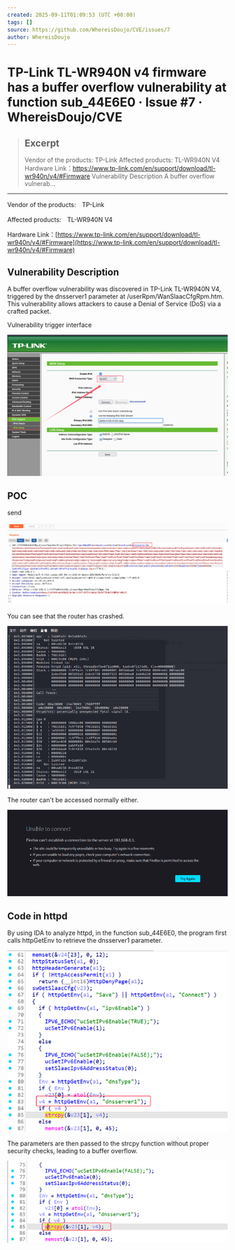 ```yaml
---
created: 2025-09-11T01:09:53 (UTC +08:00)
tags: []
source: https://github.com/WhereisDoujo/CVE/issues/7
author: WhereisDoujo
---
```


# TP-Link TL-WR940N v4 firmware has a buffer overflow vulnerability at function sub_44E6E0 · Issue #7 · WhereisDoujo/CVE

> ## Excerpt
> Vendor of the products: TP-Link Affected products: TL-WR940N V4 Hardware Link：https://www.tp-link.com/en/support/download/tl-wr940n/v4/#Firmware Vulnerability Description A buffer overflow vulnerab...

---
Vendor of the products:　TP-Link

Affected products:　TL-WR940N V4

Hardware Link：[https://www.tp-link.com/en/support/download/tl-wr940n/v4/#Firmware](https://www.tp-link.com/en/support/download/tl-wr940n/v4/#Firmware)

## Vulnerability Description

A buffer overflow vulnerability was discovered in TP-Link TL-WR940N V4, triggered by the dnsserver1 parameter at /userRpm/WanSlaacCfgRpm.htm. This vulnerability allows attackers to cause a Denial of Service (DoS) via a crafted packet.

Vulnerability trigger interface

[![Image](TP-Link%20TL-WR940N%20v4%20firmware%20has%20a%20buffer%20overflow%20vulnerability%20at%20function%20sub_44E6E0%20%C2%B7%20Issue%207%20%C2%B7%20WhereisDoujoCVE/452890171-3ac627d3-97bd-4e01-9ce0-104b6019bc39.png)](https://private-user-images.githubusercontent.com/123819633/452890171-3ac627d3-97bd-4e01-9ce0-104b6019bc39.png?jwt=eyJ0eXAiOiJKV1QiLCJhbGciOiJIUzI1NiJ9.eyJpc3MiOiJnaXRodWIuY29tIiwiYXVkIjoicmF3LmdpdGh1YnVzZXJjb250ZW50LmNvbSIsImtleSI6ImtleTUiLCJleHAiOjE3NTc1MjQ0NjksIm5iZiI6MTc1NzUyNDE2OSwicGF0aCI6Ii8xMjM4MTk2MzMvNDUyODkwMTcxLTNhYzYyN2QzLTk3YmQtNGUwMS05Y2UwLTEwNGI2MDE5YmMzOS5wbmc_WC1BbXotQWxnb3JpdGhtPUFXUzQtSE1BQy1TSEEyNTYmWC1BbXotQ3JlZGVudGlhbD1BS0lBVkNPRFlMU0E1M1BRSzRaQSUyRjIwMjUwOTEwJTJGdXMtZWFzdC0xJTJGczMlMkZhd3M0X3JlcXVlc3QmWC1BbXotRGF0ZT0yMDI1MDkxMFQxNzA5MjlaJlgtQW16LUV4cGlyZXM9MzAwJlgtQW16LVNpZ25hdHVyZT1jNjFiNjg1OTg2OGMxYmM4YWJhMjYyNjkwMDdkZGZiN2Q2ZWEwN2M4NmEwMjBlODNmZGY3NTNlYWIxZGQ0NWM4JlgtQW16LVNpZ25lZEhlYWRlcnM9aG9zdCJ9.bUfhtW6HvxvNGCn4S0OIAOSzV0MoTpcjoLAWQ_Lsy5c)

## POC

send

[![Image](TP-Link%20TL-WR940N%20v4%20firmware%20has%20a%20buffer%20overflow%20vulnerability%20at%20function%20sub_44E6E0%20%C2%B7%20Issue%207%20%C2%B7%20WhereisDoujoCVE/447510602-371e597c-a758-422a-b613-05e06f0be64a.png)](https://private-user-images.githubusercontent.com/123819633/447510602-371e597c-a758-422a-b613-05e06f0be64a.png?jwt=eyJ0eXAiOiJKV1QiLCJhbGciOiJIUzI1NiJ9.eyJpc3MiOiJnaXRodWIuY29tIiwiYXVkIjoicmF3LmdpdGh1YnVzZXJjb250ZW50LmNvbSIsImtleSI6ImtleTUiLCJleHAiOjE3NTc1MjQ0NjksIm5iZiI6MTc1NzUyNDE2OSwicGF0aCI6Ii8xMjM4MTk2MzMvNDQ3NTEwNjAyLTM3MWU1OTdjLWE3NTgtNDIyYS1iNjEzLTA1ZTA2ZjBiZTY0YS5wbmc_WC1BbXotQWxnb3JpdGhtPUFXUzQtSE1BQy1TSEEyNTYmWC1BbXotQ3JlZGVudGlhbD1BS0lBVkNPRFlMU0E1M1BRSzRaQSUyRjIwMjUwOTEwJTJGdXMtZWFzdC0xJTJGczMlMkZhd3M0X3JlcXVlc3QmWC1BbXotRGF0ZT0yMDI1MDkxMFQxNzA5MjlaJlgtQW16LUV4cGlyZXM9MzAwJlgtQW16LVNpZ25hdHVyZT02NzkxZDdjYTgyZjc0MmQ2Njc5MWFmZWFhNWMwYzczNWVmMTEyMTcxMGZkNjY1MzA4ZDk1MjA3NGFhYTJjZDU2JlgtQW16LVNpZ25lZEhlYWRlcnM9aG9zdCJ9.iUZ0VLowuuJXnlckbO_NUJ4-PqmaSX4tjm68ZqYvvqw)

You can see that the router has crashed.

[![Image](TP-Link%20TL-WR940N%20v4%20firmware%20has%20a%20buffer%20overflow%20vulnerability%20at%20function%20sub_44E6E0%20%C2%B7%20Issue%207%20%C2%B7%20WhereisDoujoCVE/447510823-49261b72-4e67-4396-9f4a-68c956eab454.png)](https://private-user-images.githubusercontent.com/123819633/447510823-49261b72-4e67-4396-9f4a-68c956eab454.png?jwt=eyJ0eXAiOiJKV1QiLCJhbGciOiJIUzI1NiJ9.eyJpc3MiOiJnaXRodWIuY29tIiwiYXVkIjoicmF3LmdpdGh1YnVzZXJjb250ZW50LmNvbSIsImtleSI6ImtleTUiLCJleHAiOjE3NTc1MjQ0NjksIm5iZiI6MTc1NzUyNDE2OSwicGF0aCI6Ii8xMjM4MTk2MzMvNDQ3NTEwODIzLTQ5MjYxYjcyLTRlNjctNDM5Ni05ZjRhLTY4Yzk1NmVhYjQ1NC5wbmc_WC1BbXotQWxnb3JpdGhtPUFXUzQtSE1BQy1TSEEyNTYmWC1BbXotQ3JlZGVudGlhbD1BS0lBVkNPRFlMU0E1M1BRSzRaQSUyRjIwMjUwOTEwJTJGdXMtZWFzdC0xJTJGczMlMkZhd3M0X3JlcXVlc3QmWC1BbXotRGF0ZT0yMDI1MDkxMFQxNzA5MjlaJlgtQW16LUV4cGlyZXM9MzAwJlgtQW16LVNpZ25hdHVyZT1hMjc5MDE0N2E0ZGYxYTI3NzY5NDczYmRmNGY2M2EzOWNiMjVmZGFmZTIzZmQyMTcyNjRkZjA2MmNhYzRmMzQ5JlgtQW16LVNpZ25lZEhlYWRlcnM9aG9zdCJ9.OgWeO7AZPOdZkIpSPhZ2pXUwnYOfZ3Xq6VUvD3hZpTw)

The router can't be accessed normally either.

[![Image](TP-Link%20TL-WR940N%20v4%20firmware%20has%20a%20buffer%20overflow%20vulnerability%20at%20function%20sub_44E6E0%20%C2%B7%20Issue%207%20%C2%B7%20WhereisDoujoCVE/447510916-132e054a-40e5-4f75-9146-3305a42127c5.png)](https://private-user-images.githubusercontent.com/123819633/447510916-132e054a-40e5-4f75-9146-3305a42127c5.png?jwt=eyJ0eXAiOiJKV1QiLCJhbGciOiJIUzI1NiJ9.eyJpc3MiOiJnaXRodWIuY29tIiwiYXVkIjoicmF3LmdpdGh1YnVzZXJjb250ZW50LmNvbSIsImtleSI6ImtleTUiLCJleHAiOjE3NTc1MjQ0NjksIm5iZiI6MTc1NzUyNDE2OSwicGF0aCI6Ii8xMjM4MTk2MzMvNDQ3NTEwOTE2LTEzMmUwNTRhLTQwZTUtNGY3NS05MTQ2LTMzMDVhNDIxMjdjNS5wbmc_WC1BbXotQWxnb3JpdGhtPUFXUzQtSE1BQy1TSEEyNTYmWC1BbXotQ3JlZGVudGlhbD1BS0lBVkNPRFlMU0E1M1BRSzRaQSUyRjIwMjUwOTEwJTJGdXMtZWFzdC0xJTJGczMlMkZhd3M0X3JlcXVlc3QmWC1BbXotRGF0ZT0yMDI1MDkxMFQxNzA5MjlaJlgtQW16LUV4cGlyZXM9MzAwJlgtQW16LVNpZ25hdHVyZT05NTg0Njg0MWIxMGY5ZmQ3MmUzNzc3YmYwZTNhOWJkY2M5ZWMwYjc5MmY0MGRlNTlmNTI2OTdkODg0NjE3ZmNmJlgtQW16LVNpZ25lZEhlYWRlcnM9aG9zdCJ9.SLEOzYQIYHRgp9tYsY9i7oTxSHZDM6tLJzo4rqz44po)

## Code in httpd

By using IDA to analyze httpd, in the function sub\_44E6E0, the program first calls httpGetEnv to retrieve the dnsserver1 parameter.

[![Image](TP-Link%20TL-WR940N%20v4%20firmware%20has%20a%20buffer%20overflow%20vulnerability%20at%20function%20sub_44E6E0%20%C2%B7%20Issue%207%20%C2%B7%20WhereisDoujoCVE/447510973-5f0c1696-5df7-454a-9a02-048f38f0633d.png)](https://private-user-images.githubusercontent.com/123819633/447510973-5f0c1696-5df7-454a-9a02-048f38f0633d.png?jwt=eyJ0eXAiOiJKV1QiLCJhbGciOiJIUzI1NiJ9.eyJpc3MiOiJnaXRodWIuY29tIiwiYXVkIjoicmF3LmdpdGh1YnVzZXJjb250ZW50LmNvbSIsImtleSI6ImtleTUiLCJleHAiOjE3NTc1MjQ0NjksIm5iZiI6MTc1NzUyNDE2OSwicGF0aCI6Ii8xMjM4MTk2MzMvNDQ3NTEwOTczLTVmMGMxNjk2LTVkZjctNDU0YS05YTAyLTA0OGYzOGYwNjMzZC5wbmc_WC1BbXotQWxnb3JpdGhtPUFXUzQtSE1BQy1TSEEyNTYmWC1BbXotQ3JlZGVudGlhbD1BS0lBVkNPRFlMU0E1M1BRSzRaQSUyRjIwMjUwOTEwJTJGdXMtZWFzdC0xJTJGczMlMkZhd3M0X3JlcXVlc3QmWC1BbXotRGF0ZT0yMDI1MDkxMFQxNzA5MjlaJlgtQW16LUV4cGlyZXM9MzAwJlgtQW16LVNpZ25hdHVyZT1kMGUwYmZhYTAzY2ZhNWI4OTM3ZDA0ZDE0N2RiYjc0NjY0M2Y3YjQ4ODQ3NzA5YWZiNjYwY2YxNjlmMzU4MjQyJlgtQW16LVNpZ25lZEhlYWRlcnM9aG9zdCJ9.LowQSZRD1DUywiZq2wGCH30Oi3KjLOY6i91IEn3eI9k)

The parameters are then passed to the strcpy function without proper security checks, leading to a buffer overflow.

[![Image](TP-Link%20TL-WR940N%20v4%20firmware%20has%20a%20buffer%20overflow%20vulnerability%20at%20function%20sub_44E6E0%20%C2%B7%20Issue%207%20%C2%B7%20WhereisDoujoCVE/447510998-777813aa-022a-42d3-96cc-88a816b1e36e.png)](https://private-user-images.githubusercontent.com/123819633/447510998-777813aa-022a-42d3-96cc-88a816b1e36e.png?jwt=eyJ0eXAiOiJKV1QiLCJhbGciOiJIUzI1NiJ9.eyJpc3MiOiJnaXRodWIuY29tIiwiYXVkIjoicmF3LmdpdGh1YnVzZXJjb250ZW50LmNvbSIsImtleSI6ImtleTUiLCJleHAiOjE3NTc1MjQ0NjksIm5iZiI6MTc1NzUyNDE2OSwicGF0aCI6Ii8xMjM4MTk2MzMvNDQ3NTEwOTk4LTc3NzgxM2FhLTAyMmEtNDJkMy05NmNjLTg4YTgxNmIxZTM2ZS5wbmc_WC1BbXotQWxnb3JpdGhtPUFXUzQtSE1BQy1TSEEyNTYmWC1BbXotQ3JlZGVudGlhbD1BS0lBVkNPRFlMU0E1M1BRSzRaQSUyRjIwMjUwOTEwJTJGdXMtZWFzdC0xJTJGczMlMkZhd3M0X3JlcXVlc3QmWC1BbXotRGF0ZT0yMDI1MDkxMFQxNzA5MjlaJlgtQW16LUV4cGlyZXM9MzAwJlgtQW16LVNpZ25hdHVyZT0xYmVlN2VmZjhkMjg4YjhmMGMwNTY2OGQ3YWU0ZThlZmZlNmM0ZWIzM2MyNjM3MDQwODhmNWRhMTYzYjUxYzVkJlgtQW16LVNpZ25lZEhlYWRlcnM9aG9zdCJ9.j_sfVECQ-M3wNqiCH2DkBa9P1IBTZJyuos9rW5JlsVQ)
